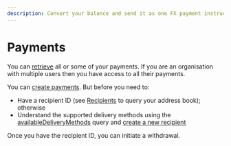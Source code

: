 ```yaml
---
description: Convert your balance and send it as one FX payment instruction
---
```


# Payments

You can [retrieve](query-payments.md) all or some of your payments. If you are an organisation with multiple users then you have access to all their payments.

You can [create payments](send-funds.md). But before you need to:

* Have a recipient ID (see [Recipients](../recipients/) to query your address book); otherwise
* Understand the supported delivery methods using the [availableDeliveryMethods](../recipients/required-fields.md) query and [create a new recipient](../recipients/#create-a-recipient)

Once you have the recipient ID, you can initiate a withdrawal.